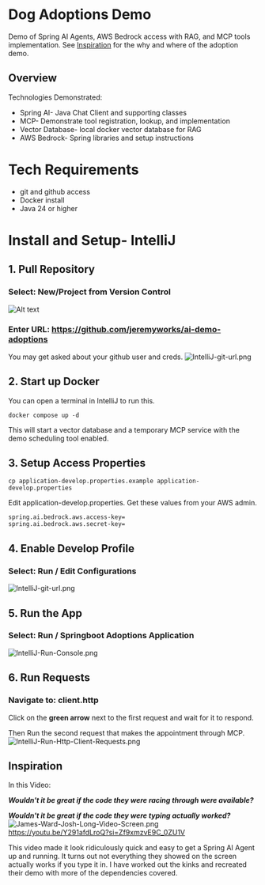 # Dog Adoptions Demo
Demo of Spring AI Agents, AWS Bedrock access with RAG, and MCP tools implementation. 
See [Inspiration](#inspiration) for the why and where of the adoption demo.

## Overview
Technologies Demonstrated:
* Spring AI- Java Chat Client and supporting classes
* MCP- Demonstrate tool registration, lookup, and implementation
* Vector Database- local docker vector database for RAG
* AWS Bedrock- Spring libraries and setup instructions

# Tech Requirements
* git and github access
* Docker install
* Java 24 or higher

# Install and Setup- IntelliJ

## 1. Pull Repository

### Select: New/Project from Version Control
![Alt text](docs/images/IntelliJ-project-from-version-control.png)

### Enter URL: https://github.com/jeremyworks/ai-demo-adoptions
You may get asked about your github user and creds.
![IntelliJ-git-url.png](docs/images/IntelliJ-git-url.png)

## 2. Start up Docker
You can open a terminal in IntelliJ to run this.

``docker compose up -d``

This will start a vector database and a temporary MCP service with
the demo scheduling tool enabled.

## 3. Setup Access Properties
``cp application-develop.properties.example application-develop.properties``

Edit application-develop.properties. Get these values from your AWS admin.
```
spring.ai.bedrock.aws.access-key=
spring.ai.bedrock.aws.secret-key=
```

## 4. Enable Develop Profile
### Select: Run / Edit Configurations
![IntelliJ-git-url.png](docs/images/IntelliJ-set-develop-profile.png)

## 5. Run the App
### Select: Run / Springboot Adoptions Application
![IntelliJ-Run-Console.png](docs/images/IntelliJ-Run-Console.png)

## 6. Run Requests
### Navigate to: client.http
Click on the **green arrow** next to the first request and wait for it to respond.

Then Run the second request that makes the appointment through MCP.
![IntelliJ-Run-Http-Client-Requests.png](docs/images/IntelliJ-Run-Http-Client-Requests.png)

## Inspiration
In this Video:

_**Wouldn't it be great if the code they were racing through were available?**_

_**Wouldn't it be great if the code they were typing actually worked?**_
![James-Ward-Josh-Long-Video-Screen.png](docs/images/James-Ward-Josh-Long-Video-Screen.png)
https://youtu.be/Y291afdLroQ?si=Zf9xmzvE9C_0ZU1V

This video made it look ridiculously quick and easy to get a Spring AI Agent up and running.
It turns out not everything they showed on the screen actually works if you type it in.
I have worked out the kinks and recreated their demo with more of the dependencies covered.





